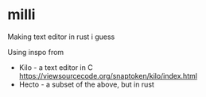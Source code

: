 # milli
Making text editor in rust i guess

Using inspo from 
  * Kilo - a text editor in C https://viewsourcecode.org/snaptoken/kilo/index.html
  * Hecto - a subset of the above, but in rust
  
